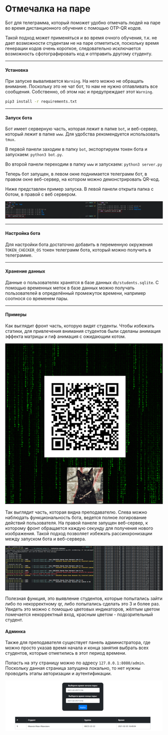 # Отмечалка на паре

Бот для телеграмма, который поможет удобно отмечать людей на паре во время дистанционного обучения с помощью OTP-QR кодов.

Такой подход может применяться и во время очного обучения, т.к. не дает возможности студентам не на паре отметиться, поскольку время генерации кодов очень короткое, следовательно исключается возможность сфотографировать код и отправить другому студенту.

------

#### Установка
При запуске вываливается `Warning`. На него можно не обращать внимание. Поскольку это не чат бот, то нам не нужно отлавливать все сообщения. Собственно, об этом нас и предупреждает этот `Warning`.

```bash
pip3 install -r requirements.txt
```

------

#### Запуск бота

Бот имеет серверную часть, которая лежит в папке `bot`, и веб-сервер, который лежит в папке `www`. Для удобства рекомендуется использовать `tmux`.

В первой панели заходим в папку `bot`, экспортируем токен бота и запускаем: `python3 bot.py`.

Во второй панели переходим в папку `www` и запускаем: `python3 server.py`

Теперь бот запущен, в левом окне поднимается телеграмм бот, в правом окне веб-сервер, на котором можно демонстрировать QR-код.

Ниже представлен пример запуска. В левой панели открыта папка с ботом, в правой с веб сервером.

![start_app](docs/start_app.png)

------

#### Настройка бота 

Для настройки бота достаточно добавить в переменную окружения `TOKEN_CHECKER_OS` токен телеграмм бота, который можно получить в телеграмме.

------

#### Хранение данных

Данные о пользователях хранятся в базе данных `db/students.sqlite`. С помощью временных меток в базе данных можно получать пользователей в определённый промежуток времени, например соотнося со временем пары.

------

#### Примеры

Как выглядит фронт часть, которую видят студенты. Чтобы избежать статики, для привлечения внимания студентов были сделаны анимация эффекта матрицы и гиф анимация с ожидающим котом.

![qr_screen](docs/qr_screen.png)

Так выглядит часть, которая видна преподавателю. Слева можно наблюдать функциональность бота, ведется полное логирование действий пользователя. На правой панеле запущен веб-сервер, к которому фронт обращается каждую секунду для получения нового изображения. Такой подход позволяет избежать рассинхронизации между запуском бота и веб-сервера.

![server_screen](docs/bot.png)

Полезная функция, это выявление студентов, которые попытались зайти либо по некорректному qr, либо попытались сделать это 3 и более раз. Увидеть это можно с помощью цветовых индикаторов, жёлтым цветом помечается некорректный вход, красным цветом - подозрительный студент.

#### Админка

Также для преподавателя существует панель администратора, где можно просто указав время начала и конца занятия выбрать всех студентов, которые отметились в этот период времени.

Попасть на эту страницу можно по адресу `127.0.0.1:8080/admin`. Поскольку данная страница запущена локально, то нет нужны проводить этапы авторизации и аутентификации.

![admin_page](docs/admin_page.png)
